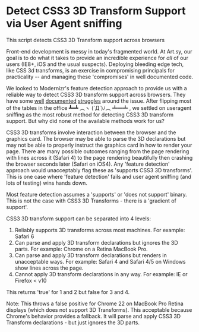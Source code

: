 Detect CSS3 3D Transform Support via User Agent sniffing
========================================================

This script detects CSS3 3D Transform support across browsers

Front-end development is messy in today's fragmented world. At Art.sy,
our goal is to do what it takes to provide an incredible experience
for *all* of our users (IE8+, iOS and the usual suspects). Deploying
bleeding edge tech, like CSS 3d transforms, is an exercise in
compromising principals for practicality -- and managing these
'compromises' in well documented code.

We looked to Modernizr's feature detection approach to provide us with
a reliable way to detect CSS3 3D transform support across browsers. They have some
[well](https://github.com/Modernizr/Modernizr/issues/590)
[documented](https://github.com/Modernizr/Modernizr/issues/465)
[struggles](https://github.com/Modernizr/Modernizr/issues/240) around
the issue. After flipping most of the tables in the office ┻━┻ ︵ヽ
(`Д´)ﾉ︵﻿ ┻━┻ , we settled on useragent sniffing as the most robust
method for detecting CSS3 3D transform support. But why did none
of the available methods work for us?

CSS3 3D transforms involve interaction between the browser and the
graphics card. The browser may be able to parse the 3D declarations
but may not be able to properly instruct the graphics card in how to
render your page. There are many possible outcomes ranging from the
page rendering with lines across it (Safari 4) to the page rendering
beautifully then crashing the browser seconds later (Safari on
iOS4). Any 'feature detection' approach would unacceptably flag these
as 'supports CSS3 3D transforms'. This is one case where 'feature
detection' fails and user agent sniffing (and lots of testing) wins
hands down.

Most feature detection assumes a 'supports' or 'does not support'
binary. This is not the case with CSS3 3D Transforms - there is a
'gradient of support'.

CSS3 3D transform support can be separated into 4 levels:

1. Reliably supports 3D transforms across most machines. For example:
Safari 6
2. Can parse and apply 3D transform declarations but ignores the 3D
parts. For example: Chrome on a Retina MacBook Pro.
3. Can parse and apply 3D transform declarations but renders in
unacceptable ways. For example: Safari 4 and Safari 4/5 on Windows
show lines across the page.
4. Cannot apply 3D transform declarations in any way. For example:
IE or Firefox < v10

This returns 'true' for 1 and 2 but false for 3 and 4.

Note: This throws a false positive for Chrome 22 on MacBook Pro Retina displays (which does not support 3D Transforms). 
This acceptable because Chrome's behavior provides a fallback. It will 
parse and apply CSS3 3D Transform declarations - but just ignores the 3D parts.
